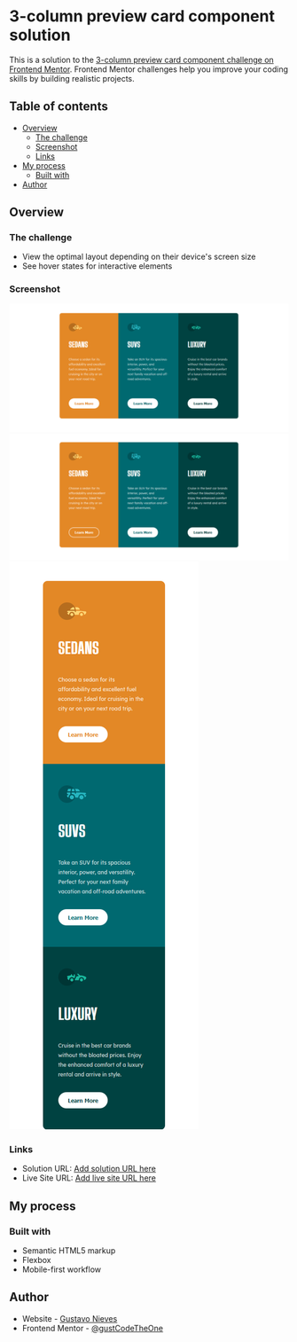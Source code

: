 # 3-column preview card component solution

This is a solution to the [3-column preview card component challenge on Frontend Mentor](https://www.frontendmentor.io/challenges/3column-preview-card-component-pH92eAR2-). Frontend Mentor challenges help you improve your coding skills by building realistic projects. 

## Table of contents

- [Overview](#overview)
  - [The challenge](#the-challenge)
  - [Screenshot](#screenshot)
  - [Links](#links)
- [My process](#my-process)
  - [Built with](#built-with)
- [Author](#author)

## Overview

### The challenge

- View the optimal layout depending on their device's screen size
- See hover states for interactive elements

### Screenshot

![](./3-ColumnPreviewCardComponent-PC.png)
![](./3-ColumnPreviewCardComponent-PC-ButtonActive.png)
![](./3-ColumnPreviewCardComponent-mobile.png)

### Links

- Solution URL: [Add solution URL here](https://your-solution-url.com)
- Live Site URL: [Add live site URL here](https://your-live-site-url.com)

## My process

### Built with

- Semantic HTML5 markup
- Flexbox
- Mobile-first workflow

## Author

- Website - [Gustavo Nieves](https://github.com/gustCodeTheOne/)
- Frontend Mentor - [@gustCodeTheOne](https://www.frontendmentor.io/profile/gustCodeTheOne)
